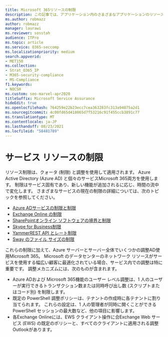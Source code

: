```yaml
---
title: Microsoft 365リソースの制限
description: この記事では、アプリケーション内のさまざまなアプリケーションのリソース制限に関する情報をMicrosoft 365。
ms.author: robmazz
author: robmazz
manager: laurawi
ms.reviewer: sosstah
audience: ITPro
ms.topic: article
ms.service: O365-seccomp
ms.localizationpriority: medium
search.appverid:
- MET150
ms.collection:
- Strat_O365_IP
- M365-security-compliance
- MS-Compliance
f1.keywords:
- NOCSH
ms.custom: seo-marvel-apr2020
titleSuffix: Microsoft Service Assurance
hideEdit: true
ms.openlocfilehash: 764259e22b23ecc7cea363283fc313a94875a2d1
ms.sourcegitcommit: 4c00fd65d418065d7f53216c91f455ccb3891c77
ms.translationtype: MT
ms.contentlocale: ja-JP
ms.lasthandoff: 08/23/2021
ms.locfileid: "58481789"
---
```

# <a name="service-resource-limits"></a>サービス リソースの制限

リソース制限は、クォータ (制限) と調整を使用して適用されます。 Azure Active Directory (Azure AD) と個々のサービスMicrosoft 365両方を使用します。 制限はサービス固有であり、新しい機能が追加されるに応じ、時間の流中で変化します。 さまざまなサービスの現在の制限の詳細については、次のトピックを参照してください。

- [Azure ADサービスの制限と制限](/azure/azure-resource-manager/management/azure-subscription-service-limits)
- [Exchange Online の制限](/office365/servicedescriptions/exchange-online-service-description/exchange-online-limits)
- [SharePointオンライン ソフトウェアの境界と制限](https://support.office.com/article/SharePoint-Online-software-boundaries-and-limits-8F34FF47-B749-408B-ABC0-B605E1F6D498)
- [Skype for Business制限](https://technet.microsoft.com/library/skype-for-business-online-limits.aspx)
- [YammerREST API とレート制限](https://developer.yammer.com/docs/rest-api-rate-limits)
- [Sway のファイル サイズの制限](https://support.office.com/article/File-size-limits-in-Sway-4db21bc6-b42b-499f-9272-66e089db109f)

これらの制限に加えて、Azure サーバーとサーバー全体でいくつかの調整AD使用Microsoft 365。 Microsoft のデータセンターのネットワーク リソースがサービスを使用する幅広い顧客に最適化されている場合、サービス内での調整は特に重要です。 調整メカニズムには、次のものが含まれます。

- Azure ADおよび Microsoft 365機能のユーザー レベル調整は、1 人のユーザーが実行できるトランザクション数または同時呼び出し数 (スクリプトまたはコード別) を制限します。
- 既定の PowerShell 調整ポリシーは、テナントの作成時に各テナントに割り当てられます。 これらの設定は、1 人の管理者が同時に開くことができる PowerShell セッションの最大数など、他の項目に影響します。
- 各Exchange Onlineには、EWS クライアント操作に合Exchange Web サービス (EWS) の既定のポリシーと、すべてのクライアントに適用される調整Outlookがあります。

